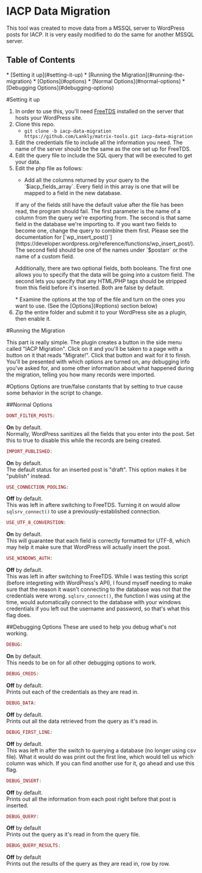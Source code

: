 # IACP Data Migration

This tool was created to move data from a MSSQL server to WordPress posts for IACP. It is very easily modified to do the same for another MSSQL server.

<h2>Table of Contents</h2>
* [Setting it up](#setting-it-up)
* [Running the Migration](#running-the-migration)
* [Options](#options)
  * [Normal Options](#normal-options)
  * [Debugging Options](#debugging-options)

#Setting it up

1. In order to use this, you'll need [FreeTDS](http://www.freetds.org/) installed on the server that hosts your WordPress site.
2. Clone this repo.
    * `git clone -b iacp-data-migration https://github.com/Lankly/matrix-tools.git iacp-data-migration`
3. Edit the credentials file to include all the information you need. The name of the server should be the same as the one set up for FreeTDS.
4. Edit the query file to include the SQL query that will be executed to get your data.
5. Edit the php file as follows:
    * <p>Add all the columns returned by your query to the `$iacp_fields_array`. Every field in this array is one that will be mapped to a field in the new database.</p>
    <p>If any of the fields still have the default value after the file has been read, the program should fail. The first parameter is the name of a column from the query we're exporting from. The second is that same field in the database we're importing to. If you want two fields to become one, change the query to combine them first. Please see the documentation for [`wp_insert_post()`](https://developer.wordpress.org/reference/functions/wp_insert_post/). The second field should be one of the names under `$postarr` or the name of a custom field.</p>
    <p> Additionally, there are two optional fields, both booleans. The first one allows you to specify that the data will be going into a custom field. The second lets you specify that any HTML/PHP tags should be stripped from this field before it's inserted. Both are false by default.</p>
    * Examine the options at the top of the file and turn on the ones you want to use. (See the [Options](#options) section below)
6. Zip the entire folder and submit it to your WordPress site as a plugin, then enable it.

#Running the Migration

This part is really simple. The plugin creates a button in the side menu called "IACP Migration". Click on it and you'll be taken to a page with a button on it that reads "Migrate!". Click that button and wait for it to finish. You'll be presented with which options are turned on, any debugging info you've asked for, and some other information about what happened during the migration, telling you how many records were imported.

#Options
Options are true/false constants that by setting to true cause some behavior in the script to change.

##Normal Options

```php
DONT_FILTER_POSTS:
```
<b>On</b> by default.<br>
Normally, WordPress sanitizes all the fields that you enter into the post. Set this to true to disable this while the records are being created.

```php
IMPORT_PUBLISHED:
```
<b>On</b> by default.<br>
The default status for an inserted post is "draft". This option makes it be "publish" instead.

```php
USE_CONNECTION_POOLING:
```
<b>Off</b> by default.<br>
This was left in aftere switching to FreeTDS. Turning it on would allow `sqlsrv_connect()` to use a previously-established connection.

```php
USE_UTF_8_CONVERSTION:
```
<b>On</b> by default.<br>
This will guarantee that each field is correctly formatted for UTF-8, which may help it make sure that WordPress will actually insert the post.

```php
USE_WINDOWS_AUTH:
```
<b>Off</b> by default.<br>
This was left in after switching to FreeTDS. While I was testing this script (before integreting with WordPress's API), I found myself needing to make sure that the reason it wasn't connecting to the database was not that the credentials were wrong. `sqlsrv_connect()`, the function I was using at the time, would automatically connect to the database with your windows credentials if you left out the username and password, so that's what this flag does.

##Debugging Options
These are used to help you debug what's not working.
```php
DEBUG:
```
<b>On</b> by default.<br>
This needs to be on for all other debugging options to work.

```php
DEBUG_CREDS:
```
<b>Off</b> by default.<br>
Prints out each of the credentials as they are read in.


```php
DEBUG_DATA:
```
<b>Off</b> by default.<br>
Prints out all the data retrieved from the query as it's read in.

```php
DEBUG_FIRST_LINE:
```
<b>Off</b> by default.<br>
This was left in after the switch to querying a database (no longer using csv file). What it would do was print out the first line, which would tell us which column was which. If you can find another use for it, go ahead and use this flag.

```php
DEBUG_INSERT:
```
<b>Off</b> by default.<br>
Prints out all the information from each post right before that post is inserted.

```php
DEBUG_QUERY:
```
<b>Off</b> by default<br>
Prints out the query as it's read in from the query file.

```php
DEBUG_QUERY_RESULTS:
```
<b>Off</b> by default<br>
Prints out the results of the query as they are read in, row by row.
